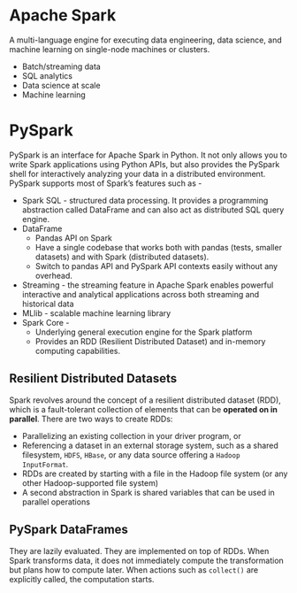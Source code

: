 # Apache Spark
A multi-language engine for executing data engineering, data science, and machine learning on single-node machines or clusters.
- Batch/streaming data
- SQL analytics
- Data science at scale
- Machine learning

# PySpark
PySpark is an interface for Apache Spark in Python. It not only allows you to write Spark applications using Python APIs, but also provides the PySpark shell for interactively analyzing your data in a distributed environment. PySpark supports most of Spark’s features such as - 
- Spark SQL - structured data processing. It provides a programming abstraction called DataFrame and can also act as distributed SQL query engine.
- DataFrame
  - Pandas API on Spark
  - Have a single codebase that works both with pandas (tests, smaller datasets) and with Spark (distributed datasets).
  - Switch to pandas API and PySpark API contexts easily without any overhead.
- Streaming - the streaming feature in Apache Spark enables powerful interactive and analytical applications across both streaming and historical data
- MLlib - scalable machine learning library
- Spark Core - 
  - Underlying general execution engine for the Spark platform
  - Provides an RDD (Resilient Distributed Dataset) and in-memory computing capabilities.

## Resilient Distributed Datasets
Spark revolves around the concept of a resilient distributed dataset (RDD), which is a fault-tolerant collection of elements that can be **operated on in parallel**. There are two ways to create RDDs: 
- Parallelizing an existing collection in your driver program, or
- Referencing a dataset in an external storage system, such as a shared filesystem, `HDFS`, `HBase`, or any data source offering a `Hadoop InputFormat`.
- RDDs are created by starting with a file in the Hadoop file system (or any other Hadoop-supported file system)
- A second abstraction in Spark is shared variables that can be used in parallel operations

## PySpark DataFrames
They are lazily evaluated. They are implemented on top of RDDs. When Spark transforms data, it does not immediately compute the transformation but plans how to compute later. When actions such as `collect()` are explicitly called, the computation starts.